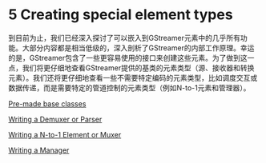 # 5 Creating special element types

到目前为止，我们已经深入探讨了可以嵌入到GStreamer元素中的几乎所有功能。大部分内容都是相当低级的，深入剖析了GStreamer的内部工作原理。幸运的是，GStreamer包含了一些更容易使用的接口来创建这些元素。为了做到这一点，我们将更仔细地查看GStreamer提供的基类的元素类型（源、接收器和转换元素）。我们还将更仔细地查看一些不需要特定编码的元素类型，比如调度交互或数据传递，而是需要特定的管道控制的元素类型（例如N-to-1元素和管理器）。

[Pre-made base classes](./05_CreatingSpecialElementTypes/01_Pre-made_base_classes.md)

[Writing a Demuxer or Parser](./05_CreatingSpecialElementTypes/02_Writing_a_Demuxer_or_Parser.md)

[Writing a N-to-1 Element or Muxer](./05_CreatingSpecialElementTypes/03_Writing_a-N-to-1_Element_or_Muxer.md)

[Writing a Manager](./05_CreatingSpecialElementTypes/04_Writing_a_Manager.md)